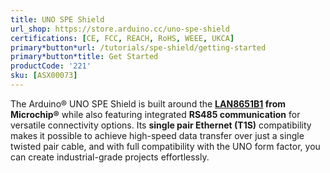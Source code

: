 ```yaml
---
title: UNO SPE Shield
url_shop: https://store.arduino.cc/uno-spe-shield
certifications: [CE, FCC, REACH, RoHS, WEEE, UKCA]
primary*button*url: /tutorials/spe-shield/getting-started
primary*button*title: Get Started
productCode: '221'
sku: [ASX00073]
---
```


The Arduino® UNO SPE Shield is built around the **[LAN8651B1](https://www.microchip.com/en-us/product/lan8651) from Microchip®** while also featuring integrated **RS485 communication** for versatile connectivity options. Its **single pair Ethernet (T1S)** compatibility makes it possible to achieve high-speed data transfer over just a single twisted pair cable, and with full compatibility with the UNO form factor, you can create industrial-grade projects effortlessly.